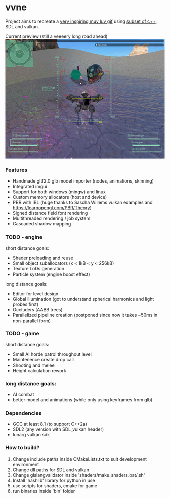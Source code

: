 # vvne

Project aims to recreate a [very inspiring muv luv gif](https://thumbs.gfycat.com/HelplessRealAlbacoretuna-size_restricted.gif) using [subset of c++](https://gist.github.com/bkaradzic/2e39896bc7d8c34e042b), SDL and vulkan.

Current preview (still a veeeery long road ahead)
![status preview image](assets/current_status.jpg)

### Features
- Handmade gltf2.0 glb model importer (nodes, animations, skinning)
- Integrated imgui
- Support for both windows (mingw) and linux
- Custom memory allocators (host and device)
- PBR with IBL (huge thanks to Sascha Willems vulkan examples and https://learnopengl.com/PBR/Theory)
- Signed distance field font rendering
- Multithreaded rendering / job system
- Cascaded shadow mapping

### TODO - engine
short distance goals:
- Shader preloading and reuse
- Small object suballocators (x < 1kB < y < 256kB)
- Texture LoDs generation
- Particle system (engine boost effect)

long distance goals:
- Editor for level design
- Global illumination (got to understand spherical harmonics and light probes first)
- Occluders (AABB trees)
- Parallelized pipeline creation (postponed since now it takes ~50ms in non-parallel form)

### TODO - game
short distance goals:
- Small AI horde patrol throughout level
- Maintenence create drop call
- Shooting and melee
- Height calculation rework

### long distance goals:
- AI combat
- better model and animations (while only using keyframes from glb)

### Dependencies
- GCC at least 8.1 (to support C++2a)
- SDL2 (any version with SDL_vulkan header)
- lunarg vulkan sdk

### How to build?
1. Change include paths inside CMakeLists.txt to suit development environment
2. Change dll paths for SDL and vulkan
3. Change glslangvalidator inside 'shaders/make_shaders.bat/.sh'
4. Install 'hashlib' library for python in use
5. use scripts for shaders, cmake for game
6. run binaries inside 'bin' folder
